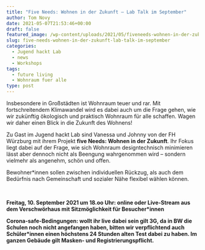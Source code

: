```yaml
---
title: "Five Needs: Wohnen in der Zukunft – Lab Talk im September"
author: Tom Novy
date: 2021-05-07T21:53:46+00:00
draft: false
featured_image: /wp-content/uploads/2021/05/fiveneeds-wohnen-in-der-zukunft-ulm-01-1200x675.jpg
slug: five-needs-wohnen-in-der-zukunft-lab-talk-im-september
categories:
  - Jugend hackt Lab
  - news
  - Workshops
tags:
  - future living
  - Wohnraum fuer alle
type: post
---
```

Insbesondere in Großstädten ist Wohnraum teuer und rar. Mit fortschreitendem Klimawandel wird es dabei auch um die Frage gehen, wie wir zukünftig ökologisch und praktisch Wohnraum für alle schaffen. Wagen wir daher einen Blick in die Zukunft des Wohnens!

Zu Gast im Jugend hackt Lab sind Vanessa und Johnny von der FH Würzburg mit ihrem Projekt **five Needs: Wohnen in der Zukunft**. Ihr Fokus liegt dabei auf der Frage, wie sich Wohnraum designtechnisch minimieren lässt aber dennoch nicht als Beengung wahrgenommen wird &#8211; sondern vielmehr als angenehm, schön und offen.

Bewohner*innen sollen zwischen individuellen Rückzug, als auch dem Bedürfnis nach Gemeinschaft und sozialer Nähe flexibel wählen können.

&nbsp;

**Freitag, 10. September 2021 um 18.oo Uhr: online oder Live-Stream aus dem Verschwörhaus mit Sitzmöglichkeit für Besucher*innen** 

**Corona-safe-Bedingungen: wollt ihr live dabei sein gilt 3G, da in BW die Schulen noch nicht angefangen haben, bitten wir verpflichtend auch Schüler*innen einen höchstens 24 Stunden alten Test dabei zu haben. Im ganzen Gebäude gilt Masken- und Registrierungspflicht.**


